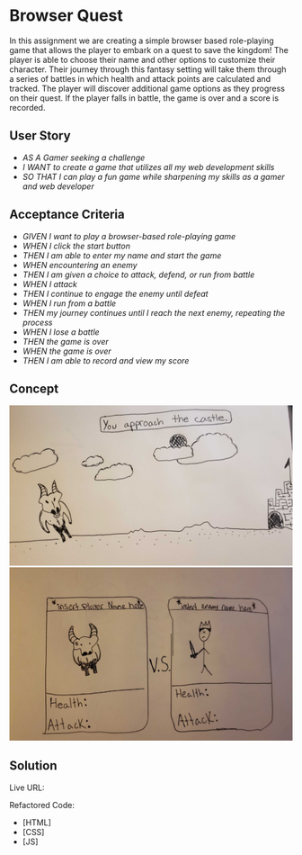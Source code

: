 # Browser Quest

In this assignment we are creating a simple browser based role-playing game that allows the player to embark on a quest to save the kingdom! The player is able to choose their name and other options to customize their character. Their journey through this fantasy setting will take them through a series of battles in which health and attack points are calculated and tracked. The player will discover additional game options as they progress on their quest. If the player falls in battle, the game is over and a score is recorded.

## User Story

* _AS A Gamer seeking a challenge_
* _I WANT to create a game that utilizes all my web development skills_
* _SO THAT I can play a fun game while sharpening my skills as a gamer and web developer_

## Acceptance Criteria

* _GIVEN I want to play a browser-based role-playing game_
* _WHEN I click the start button_
* _THEN I am able to enter my name and start the game_
* _WHEN encountering an enemy_
* _THEN I am given a choice to attack, defend, or run from battle_
* _WHEN I attack_
* _THEN I continue to engage the enemy until defeat_
* _WHEN I run from a battle_
* _THEN my journey continues until I reach the next enemy, repeating the process_
* _WHEN I lose a battle_
* _THEN the game is over_
* _WHEN the game is over_
* _THEN I am able to record and view my score_

## Concept
![MOCKUP](https://github.com/stewk033/browser-quest/blob/main/assets/20210201_203228.jpg)
![MOCKUP](https://github.com/stewk033/browser-quest/blob/main/assets/20210201_221429.jpg)

## Solution

Live URL:

Refactored Code:
* [HTML] 
* [CSS] 
* [JS] 
